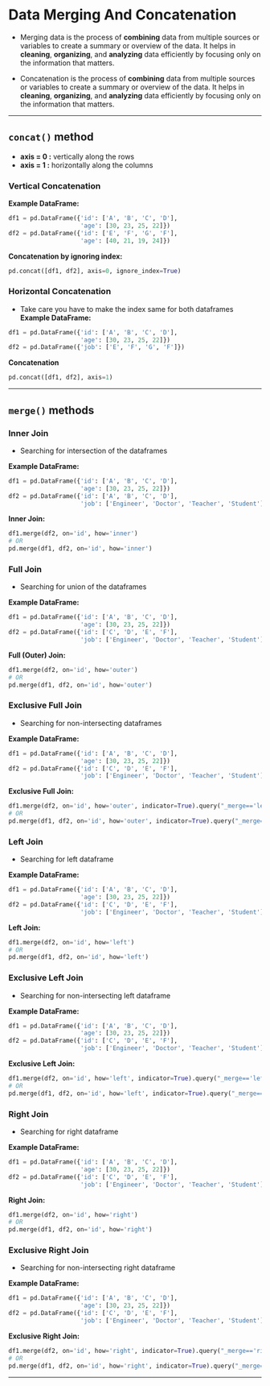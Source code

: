 # Data Merging And Concatenation

- Merging data is the process of **combining** data from multiple sources or variables to create a summary or overview of the data. It helps in **cleaning**, **organizing**, and **analyzing** data efficiently by focusing only on the information that matters.


- Concatenation is the process of **combining** data from multiple sources or variables to create a summary or overview of the data. It helps in **cleaning**, **organizing**, and **analyzing** data efficiently by focusing only on the information that matters.

---

## `concat()` method
- **axis = 0 :** vertically along the rows
- **axis = 1 :** horizontally along the columns

### Vertical Concatenation
**Example DataFrame:**
```python
df1 = pd.DataFrame({'id': ['A', 'B', 'C', 'D'],
                    'age': [30, 23, 25, 22]})
df2 = pd.DataFrame({'id': ['E', 'F', 'G', 'F'],
                    'age': [40, 21, 19, 24]})
```

**Concatenation by ignoring index:**
```python
pd.concat([df1, df2], axis=0, ignore_index=True)
```


### Horizontal Concatenation
- Take care you have to make the index same for both dataframes
**Example DataFrame:**
```python
df1 = pd.DataFrame({'id': ['A', 'B', 'C', 'D'],
                    'age': [30, 23, 25, 22]})
df2 = pd.DataFrame({'job': ['E', 'F', 'G', 'F']})
```

**Concatenation**
```python
pd.concat([df1, df2], axis=1)
```

---

## `merge()` methods

### Inner Join
- Searching for intersection of the dataframes

**Example DataFrame:**
```python
df1 = pd.DataFrame({'id': ['A', 'B', 'C', 'D'],
                    'age': [30, 23, 25, 22]})
df2 = pd.DataFrame({'id': ['A', 'B', 'C', 'D'],
                    'job': ['Engineer', 'Doctor', 'Teacher', 'Student']})
```

**Inner Join:**
```python
df1.merge(df2, on='id', how='inner')
# OR
pd.merge(df1, df2, on='id', how='inner')
```

### Full Join
- Searching for union of the dataframes

**Example DataFrame:**
```python
df1 = pd.DataFrame({'id': ['A', 'B', 'C', 'D'],
                    'age': [30, 23, 25, 22]})
df2 = pd.DataFrame({'id': ['C', 'D', 'E', 'F'],
                    'job': ['Engineer', 'Doctor', 'Teacher', 'Student']})
```

**Full (Outer) Join:**
```python
df1.merge(df2, on='id', how='outer')
# OR
pd.merge(df1, df2, on='id', how='outer')
```

### Exclusive Full Join
- Searching for non-intersecting dataframes

**Example DataFrame:**
```python
df1 = pd.DataFrame({'id': ['A', 'B', 'C', 'D'],
                    'age': [30, 23, 25, 22]})
df2 = pd.DataFrame({'id': ['C', 'D', 'E', 'F'],
                    'job': ['Engineer', 'Doctor', 'Teacher', 'Student']})
```

**Exclusive Full Join:**
```python
df1.merge(df2, on='id', how='outer', indicator=True).query("_merge=='left_only' or _merge=='right_only'")
# OR
pd.merge(df1, df2, on='id', how='outer', indicator=True).query("_merge=='left_only' or _merge=='right_only'")
```

### Left Join
- Searching for left dataframe

**Example DataFrame:**
```python
df1 = pd.DataFrame({'id': ['A', 'B', 'C', 'D'],
                    'age': [30, 23, 25, 22]})
df2 = pd.DataFrame({'id': ['C', 'D', 'E', 'F'],
                    'job': ['Engineer', 'Doctor', 'Teacher', 'Student']})
```

**Left Join:**
```python
df1.merge(df2, on='id', how='left')
# OR
pd.merge(df1, df2, on='id', how='left')
```

### Exclusive Left Join
- Searching for non-intersecting left dataframe

**Example DataFrame:**
```python
df1 = pd.DataFrame({'id': ['A', 'B', 'C', 'D'],
                    'age': [30, 23, 25, 22]})
df2 = pd.DataFrame({'id': ['C', 'D', 'E', 'F'],
                    'job': ['Engineer', 'Doctor', 'Teacher', 'Student']})
```

**Exclusive Left Join:**
```python
df1.merge(df2, on='id', how='left', indicator=True).query("_merge=='left_only'")
# OR
pd.merge(df1, df2, on='id', how='left', indicator=True).query("_merge=='left_only'")
```


### Right Join
- Searching for right dataframe

**Example DataFrame:**
```python
df1 = pd.DataFrame({'id': ['A', 'B', 'C', 'D'],
                    'age': [30, 23, 25, 22]})
df2 = pd.DataFrame({'id': ['C', 'D', 'E', 'F'],
                    'job': ['Engineer', 'Doctor', 'Teacher', 'Student']})
```

**Right Join:**
```python
df1.merge(df2, on='id', how='right')
# OR
pd.merge(df1, df2, on='id', how='right')
```

### Exclusive Right Join
- Searching for non-intersecting right dataframe

**Example DataFrame:**
```python
df1 = pd.DataFrame({'id': ['A', 'B', 'C', 'D'],
                    'age': [30, 23, 25, 22]})
df2 = pd.DataFrame({'id': ['C', 'D', 'E', 'F'],
                    'job': ['Engineer', 'Doctor', 'Teacher', 'Student']})
```

**Exclusive Right Join:**
```python
df1.merge(df2, on='id', how='right', indicator=True).query("_merge=='right_only'")
# OR
pd.merge(df1, df2, on='id', how='right', indicator=True).query("_merge=='right_only'")
```

---
